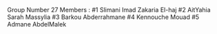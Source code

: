 Group Number 27
Members :
#1 Slimani 	Imad Zakaria El-haj
#2 AitYahia 	Sarah Massylia
#3 Barkou 	Abderrahmane
#4 Kennouche 	Mouad
#5 Admane  	AbdelMalek
